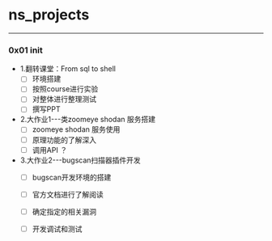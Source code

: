 # ns_projects  
-----   
### 0x01 init   
* 1.翻转课堂：From sql to shell   
   * [ ] 环境搭建  
   * [ ] 按照course进行实验   
   * [ ] 对整体进行整理测试   
   * [ ] 撰写PPT   
* 2.大作业1---类zoomeye shodan 服务搭建
   * [ ] zoomeye shodan 服务使用  
   * [ ] 原理功能的了解深入  
   * [ ] 调用API ？   
* 3.大作业2---bugscan扫描器插件开发  
   * [ ] bugscan开发环境的搭建  
   * [ ] 官方文档进行了解阅读  
   * [ ] 确定指定的相关漏洞  
   * [ ] 开发调试和测试   
 